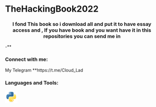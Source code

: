 <h1>TheHackingBook2022</h1>
<h3 align="center">I fond This book so i download all and put it to have essay access and , If you have book and you want have it in this repositories you can send me in</h3>

-**

<h3 align="left">Connect with me:</h3>
<p align="left">
 My Telegram **https://t.me/Cloud_Lad
</p>

<h3 align="left">Languages and Tools:</h3>
<p align="left"> <a href="https://www.python.org" target="_blank" rel="noreferrer"> <img src="https://raw.githubusercontent.com/devicons/devicon/master/icons/python/python-original.svg" alt="python" width="40" height="40"/> </a> </p>


